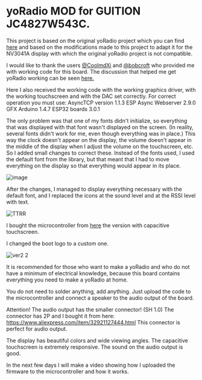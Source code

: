 # yoRadio MOD for GUITION JC4827W543C.

This project is based on the original yoRadio project which you can find [here](https://github.com/e2002/yoradio) and based on the modifications made to this project to adapt it for the NV3041A display with which the original yoRadio project is not compatible.

I would like to thank the users [@CoolmdXi](https://github.com/CoolmdXi) and [@bobcroft](https://github.com/bobcroft)
who provided me with working code for this board.
The discussion that helped me get yoRadio working can be seen [here.](https://github.com/e2002/yoradio/issues/105)

Here I also received the working code with the working graphics driver, with the working touchscreen and with the DAC set correctly.
For correct operation you must use:
AsyncTCP version 1.1.3
ESP Async Webserver 2.9.0
GFX Arduino 1.4.7
ESP32 boards 3.0.1

The only problem was that one of my fonts didn't initialize, so everything that was displayed with that font wasn't displayed on the screen. (In reality, several fonts didn't work for me, even though everything was in place.)
This way the clock doesn't appear on the display, the volume doesn't appear in the middle of the display when I adjust the volume on the touchscreen, etc.
So I added small changes to correct these.
Instead of the fonts used, I used the default font from the library, but that meant that I had to move everything on the display so that everything would appear in its place.

![image](https://github.com/user-attachments/assets/33d490fb-beec-4558-ac61-773df08958cb)

After the changes, I managed to display everything necessary with the default font, and I replaced the icons at the sound level and at the RSSI level with text.

![TTRR](https://github.com/user-attachments/assets/9dcf861a-cdf0-4b13-8958-604f3bdf259e)

I bought the microcontroller from [here](https://www.aliexpress.com/item/1005006729377800.html) the version with capacitive touchscreen.

I changed the boot logo to a custom one.

![ver2 2](https://github.com/user-attachments/assets/ea266052-0179-47a4-a38c-c418438a7dc8)

It is recommended for those who want to make a yoRadio and who do not have a minimum of electrical knowledge, because this board contains everything you need to make a yoRadio at home.

You do not need to solder anything, add anything.
Just upload the code to the microcontroller and connect a speaker to the audio output of the board.

Attention! The audio output has the smaller connector! (SH 1.0)
The connector has 2P and I bought it from here: https://www.aliexpress.com/item/32921127444.html
This connector is perfect for audio output.

The display has beautiful colors and wide viewing angles.
The capacitive touchscreen is extremely responsive.
The sound on the audio output is good.

In the next few days I will make a video showing how I uploaded the firmware to the microcontroller and how it works.
